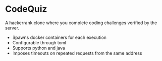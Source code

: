 # CodeQuiz

A hackerrank clone where you complete coding challenges verified by the server.

- Spawns docker containers for each execution
- Configurable through toml
- Supports python and java
- Imposes timeouts on repeated requests from the same address

